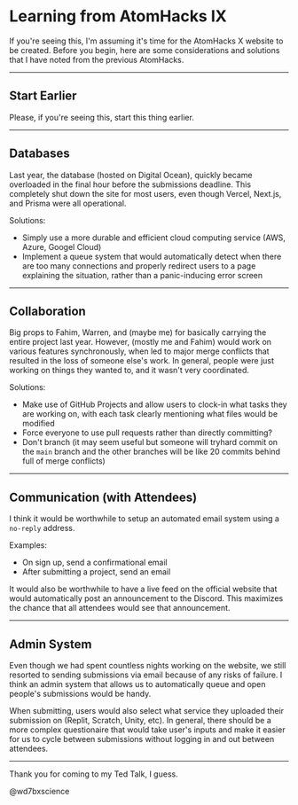 # Learning from AtomHacks IX

If you're seeing this, I'm assuming it's time for the AtomHacks X website to be created. Before you begin, here are some considerations and solutions that I have noted from the previous AtomHacks.

---
## Start Earlier

Please, if you're seeing this, start this thing earlier.

---
## Databases

Last year, the database (hosted on Digital Ocean), quickly became overloaded in the final hour before the submissions deadline. This completely shut down the site for most users, even though Vercel, Next.js, and Prisma were all operational.

Solutions:

- Simply use a more durable and efficient cloud computing service (AWS, Azure, Googel Cloud)
- Implement a queue system that would automatically detect when there are too many connections and properly redirect users to a page explaining the situation, rather than a panic-inducing error screen

---
## Collaboration

Big props to Fahim, Warren, and (maybe me) for basically carrying the entire project last year. However, (mostly me and Fahim) would work on various features synchronously, when led to major merge conflicts that resulted in the loss of someone else's work. In general, people were just working on things they wanted to, and it wasn't very coordinated.

Solutions:

- Make use of GitHub Projects and allow users to clock-in what tasks they are working on, with each task clearly mentioning what files would be modified
- Force everyone to use pull requests rather than directly committing?
- Don't branch (it may seem useful but someone will tryhard commit on the `main` branch and the other branches will be like 20 commits behind full of merge conflicts)

---
## Communication (with Attendees)

I think it would be worthwhile to setup an automated email system using a `no-reply` address.

Examples:

- On sign up, send a confirmational email
- After submitting a project, send an email

It would also be worthwhile to have a live feed on the official website that would automatically post an announcement to the Discord. This maximizes the chance that all attendees would see that announcement.

---
## Admin System

Even though we had spent countless nights working on the website, we still resorted to sending submissions via email because of any risks of failure. I think an admin system that allows us to automatically queue and open people's submissions would be handy.

When submitting, users would also select what service they uploaded their submission on (Replit, Scratch, Unity, etc). In general, there should be a more complex questionaire that would take user's inputs and make it easier for us to cycle between submissions without logging in and out between attendees.

---
Thank you for coming to my Ted Talk, I guess.

@wd7bxscience
